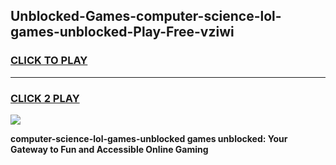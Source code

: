 
## Unblocked-Games-computer-science-lol-games-unblocked-Play-Free-vziwi
<h3>
<a href="https://premium76.site?title=computer-science-lol-games-unblocked&ref=10A">CLICK TO PLAY</a></h3>
<hr>

<h3>
<a href="https://premium76.site?title=computer-science-lol-games-unblocked&ref=10A">CLICK 2 PLAY</a>
  
</h3>

<a href="https://premium76.site?title=computer-science-lol-games-unblocked&ref=10A"><img src="https://clearcache.store/games.png"></a>


**computer-science-lol-games-unblocked games unblocked: Your Gateway to Fun and Accessible Online Gaming**
